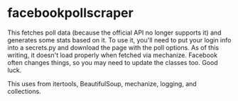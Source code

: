 # facebookpollscraper
This fetches poll data (because the official API no longer supports it) and generates some stats based on it.  To use it, you'll need to put your login info into a secrets.py and download the page with the poll options.  As of this writing, it doesn't load properly when fetched via mechanize.  Facebook often changes things, so you may need to update the classes too.  Good luck.

This uses from itertools, BeautifulSoup, mechanize, logging, and collections.
